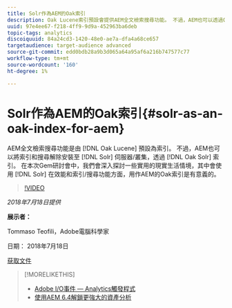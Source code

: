 ```yaml
---
title: Solr作為AEM的Oak索引
description: Oak Lucene索引預設會提供AEM全文檢索搜尋功能。 不過，AEM也可以透過Oak Solr索引將索引和搜尋解除安裝到Solr伺服器/叢集。 在這場Gem研討會中，我們深入探討一些實用的現實生活情境，在這些情境中，使用Solr作為AEM的Oak索引在效能和索引/搜尋功能方面是可行的做法。
uuid: 97e4ee67-f218-4ff9-9d9a-452963ba6deb
topic-tags: analytics
discoiquuid: 84a24cd3-1420-48e0-ae7a-dfa4a68ce657
targetaudience: target-audience advanced
source-git-commit: edd0bdb28a9b3d065a64a95af6a216b747577c77
workflow-type: tm+mt
source-wordcount: '160'
ht-degree: 1%

---
```


# Solr作為AEM的Oak索引{#solr-as-an-oak-index-for-aem}

AEM全文檢索搜尋功能是由 [!DNL Oak Lucene] 預設為索引。 不過，AEM也可以將索引和搜尋解除安裝至 [!DNL Solr] 伺服器/叢集，透過 [!DNL Oak Solr] 索引。 在本次Gem研討會中，我們會深入探討一些實用的現實生活情境，其中會使用 [!DNL Solr] 在效能和索引/搜尋功能方面，用作AEM的Oak索引是有意義的。

>[!VIDEO](https://video.tv.adobe.com/v/23023/?quality=9)

*2018年7月18日提供*

**展示者：**

Tommaso Teofili，Adobe電腦科學家

日期： 2018年7月18日

[获取文件](assets/aem-gems-solr-oakaem-071818.pdf)

<!--
[Get back to the Overview](https://helpx.adobe.com/experience-manager/kt/eseminars/gems/aem-index.html)
-->

>[!MORELIKETHIS]
>
>* [Adobe I/O事件 — Analytics觸發程式](aem-analytics-triggers.md)
>* [使用AEM 6.4解鎖更強大的資產分析](https://helpx.adobe.com/experience-manager/kt/eseminars/experience-insider/exp-asset-analytics-64.html)


<!-- wrong link, needs to be replaced. removed for now:
>* [Getting the most out of digital interactions with AEM and Analytics](https://helpx.adobe.com/experience-manager/kt/eseminars/ask-the-expert/aem-getting-the-most-out-of-digital-interactions-with-aem-and-analytics.html) 
-->
